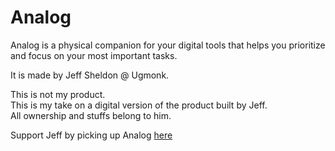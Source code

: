 # Analog

Analog is a physical companion for your digital tools that helps you prioritize and focus on your most important tasks.

It is made by Jeff Sheldon @ Ugmonk.

This is not my product.
<br />
This is my take on a digital version of the product built by Jeff.
<br />
All ownership and stuffs belong to him.

Support Jeff by picking up Analog <a href="https://ugmonk.com/pages/analog">here</a>
